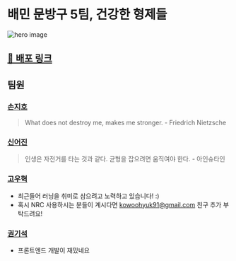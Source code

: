 # 배민 문방구 5팀, 건강한 형제들

![hero image](https://user-images.githubusercontent.com/45394360/129295696-bebd1bfb-eccd-410f-a205-684e0a03e890.png)

## [📀 배포 링크](http://13.125.153.143:8080/)

## 팀원

### [손지호](https://github.com/peanut-lover)

> What does not destroy me, makes me stronger. - Friedrich Nietzsche

### [신어진](https://github.com/ondal1997)

> 인생은 자전거를 타는 것과 같다. 균형을 잡으려면 움직여야 한다. - 아인슈타인

### [고우혁](https://github.com/kowoohyuk)

- 최근들어 러닝을 취미로 삼으려고 노력하고 있습니다! :)  
- 혹시 NRC 사용하시는 분들이 계시다면 kowoohyuk91@gmail.com 친구 추가 부탁드려요!

### [권기석](https://github.com/Kwongiseok)

- 프론트엔드 개발이 재밌네요
